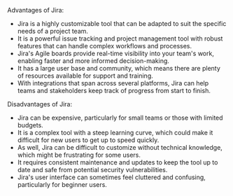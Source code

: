 Advantages of Jira:
- Jira is a highly customizable tool that can be adapted to suit the specific needs of a project team.
- It is a powerful issue tracking and project management tool with robust features that can handle complex workflows and processes.
- Jira's Agile boards provide real-time visibility into your team's work, enabling faster and more informed decision-making.
- It has a large user base and community, which means there are plenty of resources available for support and training.
- With integrations that span across several platforms, Jira can help teams and stakeholders keep track of progress from start to finish.

Disadvantages of Jira:
- Jira can be expensive, particularly for small teams or those with limited budgets.
- It is a complex tool with a steep learning curve, which could make it difficult for new users to get up to speed quickly.
- As well, Jira can be difficult to customize without technical knowledge, which might be frustrating for some users.
- It requires consistent maintenance and updates to keep the tool up to date and safe from potential security vulnerabilities.
- Jira's user interface can sometimes feel cluttered and confusing, particularly for beginner users.
